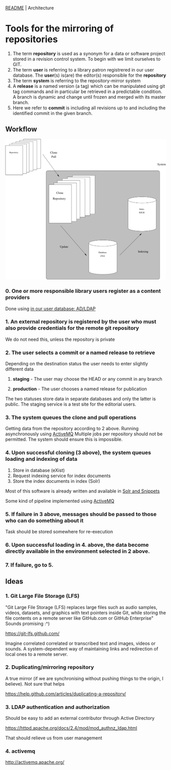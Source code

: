 
[README](REAADME.md) | Architecture

# Tools for the mirroring of repositories 

1. The term **repository** is used as a synonym for a data or software project stored in a revision control system. To begin with we limit ourselves to GIT.
2. The term **user** is referring to a library patron registrered in our user database. The **user**(s) is(are) the editor(s) responsible for the **repository**
3. The term **system** is referring to the repository-mirror system
4. A **release** is a named version (a tag) which can be manipulated using git tag commands and in particular be retrieved in a predictable condition. A branch is dynamic and change until frozen and merged with its master branch.
5. Here we refer to **commit** is including all revisions up to and including the identified commit in the given branch.

## Workflow

![Workflow](architecture/architecture.svg)

### 0. One or more responsible library users register as a content providers

Done using [in our user database: AD/LDAP](#3-ldap-authentication-and-authorization)

### 1. An external repository is registered by the user who must also provide credentials for the remote git repository

We do not need this, unless the repository is private

### 2. The user selects a commit or a named release to retrieve

Depending on the destination status the user needs to enter slightly different data

1. **staging** - The user may choose the HEAD or any commit in any branch

2. **production** - The user chooses a named release for publication

The two statuses store data in separate databases and only the latter is public. The staging service is a test site for the editorial users.

### 3. The system queues the clone and pull operations

Getting data from the repository according to 2 above. Running asynchronously using [ActiveMQ](#4-activemq)
Multiple jobs per repository should not be permitted. The system should ensure this is impossible.

### 4. Upon successful cloning (3 above), the system queues loading and indexing of data

1. Store in database (eXist)
2. Request indexing service for index documents
3. Store the index documents in index (Solr)

Most of this software is already written and available in [Solr and Snippets](https://github.com/Det-Kongelige-Bibliotek/solr-and-snippets)

Some kind of pipeline implemented using [ActiveMQ](#4-activemq)

### 5. If failure in 3 above, messages should be passed to those who can do something about it

Task should be stored somewhere for re-execution

### 6. Upon successful loading in 4. above, the data become directly available in the environment selected in 2 above.

### 7. If failure, go to 5.


## Ideas

### 1. Git Large File Storage (LFS)

"Git Large File Storage (LFS) replaces large files such as audio
samples, videos, datasets, and graphics with text pointers inside Git,
while storing the file contents on a remote server like GitHub.com or
GitHub Enterprise" Sounds promising :^)

https://git-lfs.github.com/

Imagine correlated correlated or transcribed text and images, videos or sounds. A
system-dependent way of maintaining links and redirection of local
ones to a remote server.

### 2. Duplicating/mirroring repository

A true mirror (if we are synchronising without pushing things to the origin, I believe). Not sure that helps

https://help.github.com/articles/duplicating-a-repository/

### 3. LDAP authentication and authorization

Should be easy to add an external contributor through Active Directory

https://httpd.apache.org/docs/2.4/mod/mod_authnz_ldap.html

That should relieve us from user management

### 4. activemq

http://activemq.apache.org/
